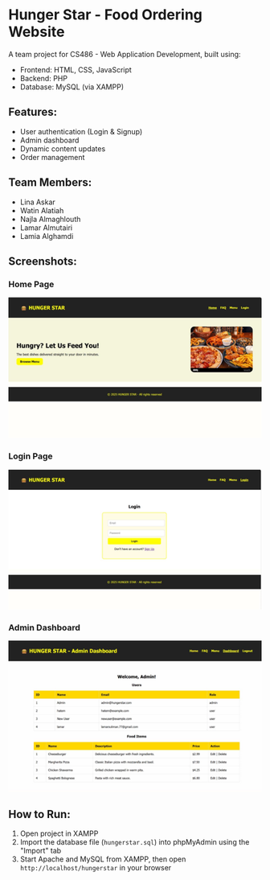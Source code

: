 # Hunger Star - Food Ordering Website

A team project for CS486 - Web Application Development, built using:

- Frontend: HTML, CSS, JavaScript
- Backend: PHP
- Database: MySQL (via XAMPP)

## Features:
- User authentication (Login & Signup)
- Admin dashboard
- Dynamic content updates
- Order management

## Team Members:
- Lina Askar
- Watin Alatiah
- Najla Almaghlouth
- Lamar Almutairi
- Lamia Alghamdi

## Screenshots:

### Home Page
![Home](screenshots/home.png)

### Login Page
![Login](screenshots/login.png)

### Admin Dashboard
![Dashboard](screenshots/dashboard.png)

## How to Run:
1. Open project in XAMPP
2. Import the database file (`hungerstar.sql`) into phpMyAdmin using the "Import" tab
3. Start Apache and MySQL from XAMPP, then open `http://localhost/hungerstar` in your browser
